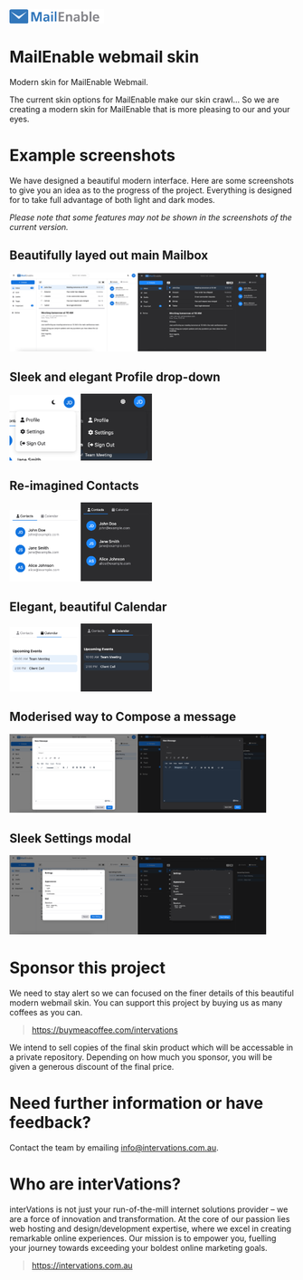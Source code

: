 <img src="https://github.com/intervations/mailenable-modern-skin/blob/main/Example%20ScreenShots/MailEnable-ModernWebmailLogo.png" style="height:25px;" alt="MailEnable Webmail">

# MailEnable webmail skin
Modern skin for MailEnable Webmail.

The current skin options for MailEnable make our skin crawl... So we are creating a modern skin for MailEnable that is more pleasing to our and your eyes.

# Example screenshots

We have designed a beautiful modern interface. Here are some screenshots to give you an idea as to the progress of the project. Everything is designed for to take full advantage of both light and dark modes.

_Please note that some features may not be shown in the screenshots of the current version._

## Beautifully layed out main Mailbox

<img src="https://github.com/intervations/mailenable-modern-skin/blob/main/Example%20ScreenShots/01.%20Mailbox%20view.png" style="width: 45%;" alt="Mailbox view"><img src="https://github.com/intervations/mailenable-modern-skin/blob/main/Example%20ScreenShots/01.%20Mailbox%20view%20(Dark-mode).png" style="width: 45%;" alt="Mailbox view (dark-mode)">

## Sleek and elegant Profile drop-down

<img src="https://github.com/intervations/mailenable-modern-skin/blob/main/Example%20ScreenShots/02.%20Profile%20drop-down.png" style="width: 25%;" alt="Profile drop-down"><img src="https://github.com/intervations/mailenable-modern-skin/blob/main/Example%20ScreenShots/02.%20Profile%20drop-down%20(Dark-mode).png" style="width: 25%;" alt="Profile drop-down (dark-mode)">

## Re-imagined Contacts

<img src="https://github.com/intervations/mailenable-modern-skin/blob/main/Example%20ScreenShots/03.%20Contacts.png" style="width: 25%;" alt="Contacts list"><img src="https://github.com/intervations/mailenable-modern-skin/blob/main/Example%20ScreenShots/03.%20Contacts%20(Dark-mode).png" style="width: 25%;" alt="Contacts list (dark-mode)">

## Elegant, beautiful Calendar

<img src="https://github.com/intervations/mailenable-modern-skin/blob/main/Example%20ScreenShots/04.%20Calendar.png" style="width: 25%;" alt="Calendar"><img src="https://github.com/intervations/mailenable-modern-skin/blob/main/Example%20ScreenShots/04.%20Calendar%20(Dark-mode).png" style="width: 25%;" alt="Calendar (dark-mode)">

## Moderised way to Compose a message

<img src="https://github.com/intervations/mailenable-modern-skin/blob/main/Example%20ScreenShots/05.%20New%20Email%20Compose.png" style="width: 45%;" alt="Compose email"><img src="https://github.com/intervations/mailenable-modern-skin/blob/main/Example%20ScreenShots/05.%20New%20Email%20Compose%20(Dark-mode).png" style="width: 45%;" alt="Compose email (dark-mode)">

## Sleek Settings modal

<img src="https://github.com/intervations/mailenable-modern-skin/blob/main/Example%20ScreenShots/06.%20Settings.png" style="width: 45%;" alt="Mailbox settings"><img src="https://github.com/intervations/mailenable-modern-skin/blob/main/Example%20ScreenShots/06.%20Settings%20(Dark-mode).png" style="width: 45%;" alt="Mailbox settings (dark-mode)">

# Sponsor this project

We need to stay alert so we can focused on the finer details of this beautiful modern webmail skin. You can support this project by buying us as many coffees as you can.

> https://buymeacoffee.com/intervations

We intend to sell copies of the final skin product which will be accessable in a private repository. Depending on how much you sponsor, you will be given a generous discount of the final price.

# Need further information or have feedback?

Contact the team by emailing info@intervations.com.au.

# Who are interVations?

interVations is not just your run-of-the-mill internet solutions provider – we are a force of innovation and transformation. At the core of our passion lies web hosting and design/development expertise, where we excel in creating remarkable online experiences. Our mission is to empower you, fuelling your journey towards exceeding your boldest online marketing goals.

> https://intervations.com.au
 
 
